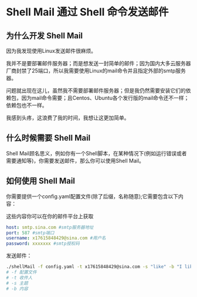 # Shell Mail 通过 Shell 命令发送邮件

## 为什么开发 Shell Mail

因为我发现使用Linux发送邮件很麻烦。

我并不是要部署邮件服务器；而是想发送一封简单的邮件；因为国内大多云服务器厂商封禁了25端口，所以我需要使用Linux的mail命令并且指定外部的smtp服务器。

问题就出现在这儿，虽然我不需要部署邮件服务器；但是我仍然需要安装它们的依赖包，因为mail命令需要；且Centos、Ubuntu各个发行版的mail命令还不一样；依赖包也不一样。

我感到头疼，这浪费了我的时间，我想让这更加简单。

## 什么时候需要 Shell Mail

Shell Mail顾名思义，例如你有一个Shell脚本，在某种情况下(例如运行错误或者需要通知等)，你需要发送邮件，那么你可以使用Shell Mail。

## 如何使用 Shell Mail

你需要提供一个config.yaml配置文件(除了后缀，名称随意);它需要包含以下内容：

这些内容你可以在你的邮件平台上获取

```yaml
host: smtp.sina.com #smtp服务器地址
port: 587 #smtp端口
username: x17615848429@sina.com #用户名
password: xxxxxxx #smtp授权码
```

发送邮件：

```bash
./shellMail -f config.yaml -t x17615848429@sina.com -s "like" -b "I like 邓文怡"
# -f 配置文件
# -t 收件人
# -s 主题
# -b 内容
```